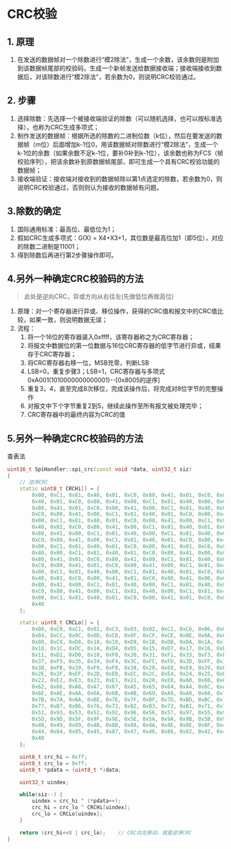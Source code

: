 <!--
 * @filename: filename
 * @Description: 
 * @Author: your name
 * @version: V00.00.00
 * @Date: 2020-03-27 10:37:46
 * @History: 修改历史记录列表，每条修改记录应包括修改日期、修改者、修改内容简述
 * @Copyright: 2020, BZL Robot
 -->
# CRC校验
## 1. 原理
1. 在发送的数据帧对一个除数进行“模2除法”，生成一个余数，该余数则是附加到该数据帧尾部的校验码，生成一个新帧发送给数据接收端；接收端接收到数据后，对该除数进行“模2除法”，若余数为0，则说明CRC校验通过。

## 2. 步骤
1. 选择除数：先选择一个被接收端验证的除数（可以随机选择，也可以按标准选择），也称为CRC生成多项式；
2. 制作发送的数据帧：根据所选的除数的二进制位数（k位），然后在要发送的数据帧（m位）后面增加k-1位0，用该数据帧对除数进行“模2除法”，生成一个k-1位的余数（如果余数不足k-1位，要补0补到k-1位），该余数也称为FCS（帧校验序列），把该余数补到原数据帧尾部，即可生成一个具有CRC校验功能的数据帧；
3. 接收端验证：接收端对接收到的数据帧除以第1点选定的除数，若余数为0，则说明CRC校验通过，否则则认为接收的数据帧有问题。

## 3.除数的确定
1. 国际通用标准：最高位、最低位为1；
2. 假如CRC生成多项式：G(X) = X4+X3+1，其位数是最高位加1（即5位），对应的除数二进制是11001；
3. 得到除数后再进行第2步骤操作即可。

## 4.另外一种确定CRC校验码的方法
> 此处是逆向CRC，异或方向从右往左(先做低位再做高位)
1. 原理：对一个寄存器进行异或、移位操作，获得的CRC值和报文中的CRC值比较，如果一致，则说明数据无误；
2. 流程：
   1. 将一个16位的寄存器装入0xffff，该寄存器称之为CRC寄存器；
   2. 将报文中数据位的第一位数据与16位CRC寄存器的低字节进行异或，结果存于CRC寄存器；
   3. 将CRC寄存器右移一位，MSB充零，判断LSB
   4. LSB=0，重复步骤3；LSB=1，CRC寄存器与多项式0xA001(1010000000000001)--[0x8005的逆序]
   5. 重复3，4，直至完成8次移位，完成该操作后，将完成对8位字节的完整操作
   6. 对报文中下个字节重复2到5，继续此操作至所有报文被处理完毕；
   7. CRC寄存器中的最终内容为CRC的值

## 5.另外一种确定CRC校验码的方法
查表法
```c++
uint16_t SpiHandler::spi_crc(const void *data, uint32_t siz)
{
	// 逆序CRC
	static uint8_t CRCHi[] = {
		0x00, 0xC1, 0x81, 0x40, 0x01, 0xC0, 0x80, 0x41, 0x01, 0xC0, 0x80, 0x41, 0x00, 0xC1, 0x81,
		0x40, 0x01, 0xC0, 0x80, 0x41, 0x00, 0xC1, 0x81, 0x40, 0x00, 0xC1, 0x81, 0x40, 0x01, 0xC0,
		0x80, 0x41, 0x01, 0xC0, 0x80, 0x41, 0x00, 0xC1, 0x81, 0x40, 0x00, 0xC1, 0x81, 0x40, 0x01,
		0xC0, 0x80, 0x41, 0x00, 0xC1, 0x81, 0x40, 0x01, 0xC0, 0x80, 0x41, 0x01, 0xC0, 0x80, 0x41,
		0x00, 0xC1, 0x81, 0x40, 0x01, 0xC0, 0x80, 0x41, 0x00, 0xC1, 0x81, 0x40, 0x00, 0xC1, 0x81,
		0x40, 0x01, 0xC0, 0x80, 0x41, 0x00, 0xC1, 0x81, 0x40, 0x01, 0xC0, 0x80, 0x41, 0x01, 0xC0,
		0x80, 0x41, 0x00, 0xC1, 0x81, 0x40, 0x00, 0xC1, 0x81, 0x40, 0x01, 0xC0, 0x80, 0x41, 0x01,
		0xC0, 0x80, 0x41, 0x00, 0xC1, 0x81, 0x40, 0x01, 0xC0, 0x80, 0x41, 0x00, 0xC1, 0x81, 0x40,
		0x00, 0xC1, 0x81, 0x40, 0x01, 0xC0, 0x80, 0x41, 0x01, 0xC0, 0x80, 0x41, 0x00, 0xC1, 0x81,
		0x40, 0x00, 0xC1, 0x81, 0x40, 0x01, 0xC0, 0x80, 0x41, 0x00, 0xC1, 0x81, 0x40, 0x01, 0xC0,
		0x80, 0x41, 0x01, 0xC0, 0x80, 0x41, 0x00, 0xC1, 0x81, 0x40, 0x00, 0xC1, 0x81, 0x40, 0x01,
		0xC0, 0x80, 0x41, 0x01, 0xC0, 0x80, 0x41, 0x00, 0xC1, 0x81, 0x40, 0x01, 0xC0, 0x80, 0x41,
		0x00, 0xC1, 0x81, 0x40, 0x00, 0xC1, 0x81, 0x40, 0x01, 0xC0, 0x80, 0x41, 0x00, 0xC1, 0x81,
		0x40, 0x01, 0xC0, 0x80, 0x41, 0x01, 0xC0, 0x80, 0x41, 0x00, 0xC1, 0x81, 0x40, 0x01, 0xC0,
		0x80, 0x41, 0x00, 0xC1, 0x81, 0x40, 0x00, 0xC1, 0x81, 0x40, 0x01, 0xC0, 0x80, 0x41, 0x01,
		0xC0, 0x80, 0x41, 0x00, 0xC1, 0x81, 0x40, 0x00, 0xC1, 0x81, 0x40, 0x01, 0xC0, 0x80, 0x41,
		0x00, 0xC1, 0x81, 0x40, 0x01, 0xC0, 0x80, 0x41, 0x01, 0xC0, 0x80, 0x41, 0x00, 0xC1, 0x81,
		0x40
	};

	static uint8_t CRCLo[] = {
		0x00, 0xC0, 0xC1, 0x01, 0xC3, 0x03, 0x02, 0xC2, 0xC6, 0x06, 0x07, 0xC7, 0x05, 0xC5, 0xC4,
		0x04, 0xCC, 0x0C, 0x0D, 0xCD, 0x0F, 0xCF, 0xCE, 0x0E, 0x0A, 0xCA, 0xCB, 0x0B, 0xC9, 0x09,
		0x08, 0xC8, 0xD8, 0x18, 0x19, 0xD9, 0x1B, 0xDB, 0xDA, 0x1A, 0x1E, 0xDE, 0xDF, 0x1F, 0xDD,
		0x1D, 0x1C, 0xDC, 0x14, 0xD4, 0xD5, 0x15, 0xD7, 0x17, 0x16, 0xD6, 0xD2, 0x12, 0x13, 0xD3,
		0x11, 0xD1, 0xD0, 0x10, 0xF0, 0x30, 0x31, 0xF1, 0x33, 0xF3, 0xF2, 0x32, 0x36, 0xF6, 0xF7,
		0x37, 0xF5, 0x35, 0x34, 0xF4, 0x3C, 0xFC, 0xFD, 0x3D, 0xFF, 0x3F, 0x3E, 0xFE, 0xFA, 0x3A,
		0x3B, 0xFB, 0x39, 0xF9, 0xF8, 0x38, 0x28, 0xE8, 0xE9, 0x29, 0xEB, 0x2B, 0x2A, 0xEA, 0xEE,
		0x2E, 0x2F, 0xEF, 0x2D, 0xED, 0xEC, 0x2C, 0xE4, 0x24, 0x25, 0xE5, 0x27, 0xE7, 0xE6, 0x26,
		0x22, 0xE2, 0xE3, 0x23, 0xE1, 0x21, 0x20, 0xE0, 0xA0, 0x60, 0x61, 0xA1, 0x63, 0xA3, 0xA2,
		0x62, 0x66, 0xA6, 0xA7, 0x67, 0xA5, 0x65, 0x64, 0xA4, 0x6C, 0xAC, 0xAD, 0x6D, 0xAF, 0x6F,
		0x6E, 0xAE, 0xAA, 0x6A, 0x6B, 0xAB, 0x69, 0xA9, 0xA8, 0x68, 0x78, 0xB8, 0xB9, 0x79, 0xBB,
		0x7B, 0x7A, 0xBA, 0xBE, 0x7E, 0x7F, 0xBF, 0x7D, 0xBD, 0xBC, 0x7C, 0xB4, 0x74, 0x75, 0xB5,
		0x77, 0xB7, 0xB6, 0x76, 0x72, 0xB2, 0xB3, 0x73, 0xB1, 0x71, 0x70, 0xB0, 0x50, 0x90, 0x91,
		0x51, 0x93, 0x53, 0x52, 0x92, 0x96, 0x56, 0x57, 0x97, 0x55, 0x95, 0x94, 0x54, 0x9C, 0x5C,
		0x5D, 0x9D, 0x5F, 0x9F, 0x9E, 0x5E, 0x5A, 0x9A, 0x9B, 0x5B, 0x99, 0x59, 0x58, 0x98, 0x88,
		0x48, 0x49, 0x89, 0x4B, 0x8B, 0x8A, 0x4A, 0x4E, 0x8E, 0x8F, 0x4F, 0x8D, 0x4D, 0x4C, 0x8C,
		0x44, 0x84, 0x85, 0x45, 0x87, 0x47, 0x46, 0x86, 0x82, 0x42, 0x43, 0x83, 0x41, 0x81, 0x80,
		0x40
	};

	uint8_t crc_hi = 0xff;
	uint8_t crc_lo = 0xff;
	uint8_t *pdata = (uint8_t *)data;

	uint32_t uindex;

	while(siz--) {
		uindex = crc_hi ^ (*pdata++);			
		crc_hi = crc_lo ^ CRCHi[uindex];	
		crc_lo = CRCLo[uindex];
	}

	return (crc_hi<<8 | crc_lo);	// CRC向左移动，就是逆序CRC
}
```
